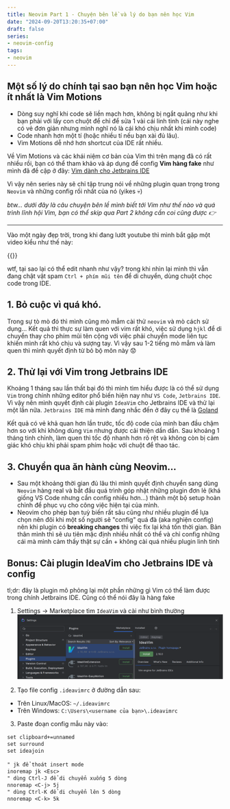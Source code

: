 ```yaml
---
title: Neovim Part 1 - Chuyện bên lề và lý do bạn nên học Vim
date: "2024-09-20T13:20:35+07:00"
draft: false
series:
- neovim-config
tags:
- neovim
---
```



## Một số lý do chính tại sao bạn nên học Vim hoặc ít nhất là Vim Motions

- Dòng suy nghĩ khi code sẽ liền mạch hơn, không bị ngắt quãng như khi bạn phải
  với lấy con chuột để chỉ để sửa 1 vài cái linh tinh (cái này nghe có vẻ đơn
  giản nhưng mình nghĩ nó là cái khó chịu nhất khi mình code)
- Code nhanh hơn một tí (hoặc nhiều tí nếu bạn xài đủ lâu).
- Vim Motions dễ nhớ hơn shortcut của IDE rất nhiều.

Về Vim Motions và các khái niệm cơ bản của Vim thì trên mạng đã có rất nhiều
rồi, bạn có thể tham khảo và áp dụng để config **Vim hàng fake** như mình đã đề
cập ở đây: [Vim dành cho Jetbrains
IDE](#bonus-cài-plugin-ideavim-cho-jetbrains-ide-và-config)

Vì vậy nên series này sẽ chỉ tập trung nói về những plugin quan trọng trong 
`Neovim` và những config rối nhất của nó (yikes 💀)

*btw... dưới đây là câu chuyện bên lề mình biết tới Vim như thế nào và quá trình
lĩnh hội Vim, bạn có thể skip qua Part 2 không cần coi cũng được 👉*

---

Vào một ngày đẹp trời, trong khi đang lướt youtube thì mình bắt gặp một video
kiểu như thế này:  

{{<youtube y6VJBeZEDZU>}}

wtf, tại sao lại có thể edit nhanh như vậy? trong khi nhìn lại mình thì vẫn
đang chật vật spam `Ctrl + phím mũi tên` để di chuyển, dùng chuột chọc code
trong IDE.

## 1. Bỏ cuộc vì quá khó.

Trong sự tò mò đó thì mình cũng mò mẫm cài thử `neovim` và mò cách sử dụng...
Kết quả thì thực sự làm quen với vim rất khó, việc sử dụng `hjkl` để di chuyển
thay cho phím mũi tên cộng với việc phải chuyển mode liên tục khiến mình rất
khó chịu và sượng tay. Vì vậy sau 1-2 tiếng mò mẫm và làm quen thì mình quyết
định từ bỏ bộ môn này 😟

## 2. Thử lại với Vim trong Jetbrains IDE

Khoảng 1 tháng sau lần thất bại đó thì mình tìm hiểu được là có thể sử dụng
`Vim` trong chính những editor phổ biến hiện nay như `VS Code`, `Jetbrains
IDE`. Vì vậy nên mình quyết định cài plugin `IdeaVim` cho Jetbrains IDE và thử
lại một lần nữa. `Jetbrains IDE` mà mình đang nhắc đến ở đây cụ thể là
[Goland](https://www.jetbrains.com/go/)

Kết quả có vẻ khả quan hơn lần trước, tốc độ code của mình ban đầu chậm hơn so
với khi không dùng `Vim` nhưng được cải thiện dần dần. Sau khoảng 1 tháng tinh
chỉnh, làm quen thì tốc độ nhanh hơn rõ rệt và không còn bị cảm giác khó chịu
khi phải spam phím hoặc với chuột để thao tác. 

## 3. Chuyển qua ăn hành cùng Neovim...

* Sau một khoảng thời gian đủ lâu thì mình quyết định chuyển sang dùng `Neovim`
  hàng real và bắt đầu quá trình góp nhặt những plugin đơn lẻ (khá giống VS
  Code nhưng cần config nhiều hơn...) thành một bộ setup hoàn chỉnh để phục vụ
  cho công việc hiện tại của mình.
* Neovim cho phép bạn tuỳ biến rất sâu cũng như nhiều plugin để lựa chọn nên
  đôi khi một số người sẽ "config" quá đà (aka nghiện config) nên khi
  plugin có **breaking changes** thì việc fix lại khá tốn thời gian. Bản thân
  mình thì sẽ ưu tiên mặc định nhiều nhất có thể và chỉ config những cái mà
  mình cảm thấy thật sự cần + không cài quá nhiều plugin linh tinh

## Bonus: Cài plugin IdeaVim cho Jetbrains IDE và config

tl;dr: đây là plugin mô phỏng lại một phần những gì Vim có thể làm được 
trong chính Jetbrains IDE. Cũng có thể nói đây là hàng fake

1. Settings -> Marketplace tìm `IdeaVim` và cài như bình thường 
![IdeaVim](ideavim-install.png)

2. Tạo file config `.ideavimrc` ở đường dẫn sau:
- Trên Linux/MacOS: `~/.ideavimrc`
- Trên Windows: `C:\Users\<username của bạn>\.ideavimrc`

3. Paste đoạn config mẫu này vào: 
```vim
set clipboard+=unnamed
set surround
set ideajoin

" jk để thoát insert mode
inoremap jk <Esc>
" dùng Ctrl-J để di chuyển xuống 5 dòng
nnoremap <C-j> 5j 
" dùng Ctrl-K để di chuyển lên 5 dòng
nnoremap <C-k> 5k
```

